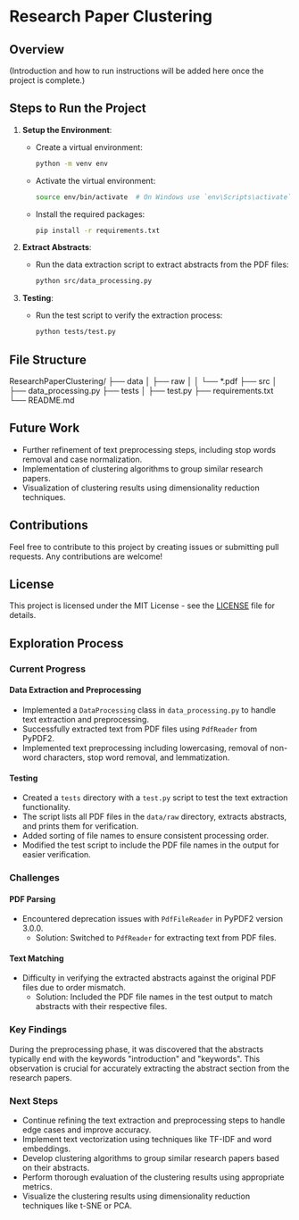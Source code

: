 # Research Paper Clustering

## Overview

(Introduction and how to run instructions will be added here once the project is complete.)

## Steps to Run the Project
1. **Setup the Environment**:
    - Create a virtual environment:
      ```bash
      python -m venv env
      ```
    - Activate the virtual environment:
      ```bash
      source env/bin/activate  # On Windows use `env\Scripts\activate`
      ```
    - Install the required packages:
      ```bash
      pip install -r requirements.txt
      ```

2. **Extract Abstracts**:
    - Run the data extraction script to extract abstracts from the PDF files:
      ```bash
      python src/data_processing.py
      ```

3. **Testing**:
    - Run the test script to verify the extraction process:
      ```bash
      python tests/test.py
      ```

## File Structure
ResearchPaperClustering/
├── data
│ ├── raw
│ │ └── *.pdf
├── src
│ ├── data_processing.py
├── tests
│ ├── test.py
├── requirements.txt
└── README.md

## Future Work
- Further refinement of text preprocessing steps, including stop words removal and case normalization.
- Implementation of clustering algorithms to group similar research papers.
- Visualization of clustering results using dimensionality reduction techniques.

## Contributions
Feel free to contribute to this project by creating issues or submitting pull requests. Any contributions are welcome!

## License
This project is licensed under the MIT License - see the [LICENSE](LICENSE) file for details.

## Exploration Process

### Current Progress

#### Data Extraction and Preprocessing

- Implemented a `DataProcessing` class in `data_processing.py` to handle text extraction and preprocessing.
- Successfully extracted text from PDF files using `PdfReader` from PyPDF2.
- Implemented text preprocessing including lowercasing, removal of non-word characters, stop word removal, and lemmatization.

#### Testing

- Created a `tests` directory with a `test.py` script to test the text extraction functionality.
- The script lists all PDF files in the `data/raw` directory, extracts abstracts, and prints them for verification.
- Added sorting of file names to ensure consistent processing order.
- Modified the test script to include the PDF file names in the output for easier verification.

### Challenges

#### PDF Parsing

- Encountered deprecation issues with `PdfFileReader` in PyPDF2 version 3.0.0.
  - Solution: Switched to `PdfReader` for extracting text from PDF files.

#### Text Matching

- Difficulty in verifying the extracted abstracts against the original PDF files due to order mismatch.
  - Solution: Included the PDF file names in the test output to match abstracts with their respective files.

### Key Findings
During the preprocessing phase, it was discovered that the abstracts typically end with the keywords "introduction" and "keywords". This observation is crucial for accurately extracting the abstract section from the research papers.

### Next Steps

- Continue refining the text extraction and preprocessing steps to handle edge cases and improve accuracy.
- Implement text vectorization using techniques like TF-IDF and word embeddings.
- Develop clustering algorithms to group similar research papers based on their abstracts.
- Perform thorough evaluation of the clustering results using appropriate metrics.
- Visualize the clustering results using dimensionality reduction techniques like t-SNE or PCA.

